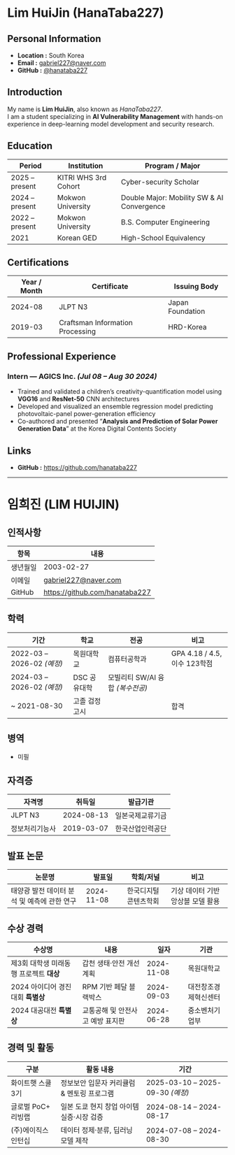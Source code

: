 # Lim HuiJin (HanaTaba227)

## Personal Information
- **Location :** South Korea
- **Email    :** gabriel227@naver.com
- **GitHub   :** [@hanataba227](https://github.com/hanataba227)

## Introduction
My name is **Lim HuiJin**, also known as *HanaTaba227*.  
I am a student specializing in **AI Vulnerability Management** with hands-on experience in deep-learning model development and security research.

## Education
| Period | Institution | Program / Major |
|--------|-------------|-----------------|
| 2025 – present | KITRI WHS 3rd Cohort | Cyber-security Scholar |
| 2024 – present | Mokwon University | Double Major: Mobility SW & AI Convergence |
| 2022 – present | Mokwon University | B.S. Computer Engineering |
| 2021 | Korean GED | High-School Equivalency |

## Certifications
| Year / Month | Certificate | Issuing Body |
|--------------|-------------|--------------|
| 2024-08 | JLPT N3 | Japan Foundation |
| 2019-03 | Craftsman Information Processing | HRD-Korea |

## Professional Experience
### Intern — AGICS Inc. *(Jul 08 – Aug 30 2024)*
- Trained and validated a children’s creativity-quantification model using **VGG16** and **ResNet-50** CNN architectures  
- Developed and visualized an ensemble regression model predicting photovoltaic-panel power-generation efficiency  
- Co-authored and presented “**Analysis and Prediction of Solar Power Generation Data**” at the Korea Digital Contents Society

## Links
- **GitHub :** <https://github.com/hanataba227>

---
# 임희진 (LIM HUIJIN)

## 인적사항
| 항목 | 내용 |
|------|------|
| 생년월일 | 2003-02-27 |
| 이메일 | gabriel227@naver.com |
| GitHub | <https://github.com/hanataba227> |

## 학력
| 기간 | 학교 | 전공 | 비고 |
|------|------|------|------|
| 2022-03 – 2026-02 *(예정)* | 목원대학교 | 컴퓨터공학과 | GPA 4.18 / 4.5, 이수 123학점 |
| 2024-03 – 2026-02 *(예정)* | DSC 공유대학 | 모빌리티 SW/AI 융합 *(복수전공)* |  |
| ~ 2021-08-30 | 고졸 검정고시 |  | 합격 |

## 병역
- 미필

## 자격증
| 자격명 | 취득일 | 발급기관 |
|--------|--------|----------|
| JLPT N3 | 2024-08-13 | 일본국제교류기금 | 
| 정보처리기능사 | 2019-03-07 | 한국산업인력공단 | 

## 발표 논문
| 논문명 | 발표일 | 학회/저널 | 비고 |
|--------|--------|-----------|------|
| 태양광 발전 데이터 분석 및 예측에 관한 연구 | 2024-11-08 | 한국디지털콘텐츠학회 | 기상 데이터 기반 앙상블 모델 활용 |

## 수상 경력
| 수상명 | 내용 | 일자 | 기관 |
|--------|------|------|------|
| 제3회 대학생 미래동행 프로젝트 **대상** | 갑천 생태·안전 개선 계획 | 2024-11-08 | 목원대학교 |
| 2024 아이디어 경진대회 **특별상** | RPM 기반 페달 블랙박스 | 2024-09-03 | 대전창조경제혁신센터 |
| 2024 대공대전 **특별상** | 교통공해 및 안전사고 예방 표지판 | 2024-06-28 | 중소벤처기업부 |

## 경력 및 활동
| 구분 | 활동 내용 | 기간 |
|------|-----------|------|
| 화이트햇 스쿨 3기 | 정보보안 입문자 커리큘럼 & 멘토링 프로그램 | 2025-03-10 – 2025-09-30 *(예정)* |
| 글로벌 PoC+ 리빙랩 | 일본 도쿄 현지 창업 아이템 실증·시장 검증 | 2024-08-14 – 2024-08-17 |
| (주)에이직스 인턴십 | 데이터 정제·분류, 딥러닝 모델 제작 | 2024-07-08 – 2024-08-30 |
